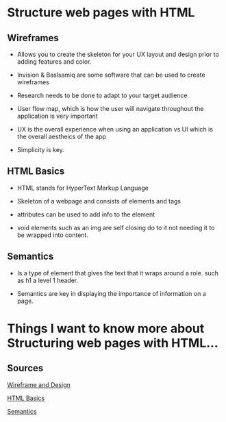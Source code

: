 # Structure web pages with HTML

## Wireframes

* Allows you to create the skeleton for your UX layout and design prior to adding features and color.

* Invision & Baslsamiq are some software that can be used to create wireframes

* Research needs to be done to adapt to your target audience

* User flow map, which is how the user will navigate throughout the application is very important 

* UX is the overall experience when using an application vs UI which is the overall aestheics of the app

* Simplicity is key.

## HTML Basics

* HTML stands for HyperText Markup Language

* Skeleton of a webpage and consists of elements and tags

* attributes can be used to add info to the element 

* void elements such as an img are self closing do to it not needing it to be wrapped into content.

## Semantics

* Is a type of element that gives the text that it wraps around a role. such as h1 a level 1 header.

* Semantics are key in displaying the importance of information on a page.



# Things I want to know more about Structuring web pages with HTML...





## Sources

[Wireframe and Design](https://careerfoundry.com/en/blog/ux-design/how-to-create-your-first-wireframe/)

[HTML Basics](https://developer.mozilla.org/en-US/docs/Learn/Getting_started_with_the_web/HTML_basics)

[Semantics](https://developer.mozilla.org/en-US/docs/Glossary/Semantics)

